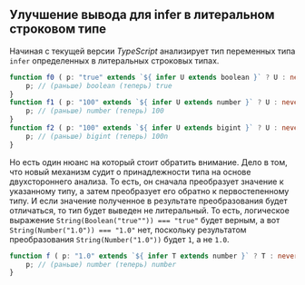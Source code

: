 ## Улучшение вывода для infer в литеральном строковом типе

Начиная с текущей версии _TypeScript_ анализирует тип переменных типа `infer` определенных в литеральных строковых типах.  

`````ts
function f0 ( p: "true" extends `${ infer U extends boolean }` ? U : never ) {
    p; // (раньше) boolean (теперь) true
}
function f1 ( p: "100" extends `${ infer U extends number }` ? U : never ) {
    p; // (раньше) number (теперь) 100
}
function f2 ( p: "100" extends `${ infer U extends bigint }` ? U : never ) {
    p; // (раньше) bigint (теперь) 100n
}
`````

Но есть один нюанс на который стоит обратить внимание. Дело в том, что новый механизм судит о принадлежности типа на основе двухстороннего анализа. То есть, он сначала преобразует значение к указанному типу, а затем преобразует его обратно к первостепенному типу. И если значение полученное в результате преобразования будет отличаться, то тип будет выведен не литеральный. То есть, логическое выражение `String(Boolean("true"")) === "true"` будет верным, а вот `String(Number("1.0")) === "1.0"` нет, поскольку результатом преобразования `String(Number("1.0"))` будет `1`, а не `1.0`.

`````ts
function f ( p: "1.0" extends `${ infer T extends number }` ? T : never ) {
    p; // (раньше) number (теперь) number
}
`````
